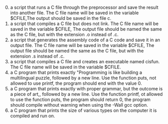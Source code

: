 0.  a script that runs a C file through the preprocessor and save the result into another file. The C file name will be saved in the variable $CFILE,The output should be saved in the file c.
1.  a script that compiles a C file but does not link. The C file name will be saved in the variable $CFILE, The output file should be named the same as the C file, but with the extension .o instead of .c.
2.  a script that generates the assembly code of a C code and save it in an output file. The C file name will be saved in the variable $CFILE, The output file should be named the same as the C file, but with the extension .s instead of .c.
3.  a script that compiles a C file and creates an executable named cisfun. The C file name will be saved in the variable $CFILE.
4.  a C program that prints exactly "Programming is like building a multilingual puzzle, followed by a new line. Use the function puts, not allowed to use printf, the program should end with the value 0.
5.  a C program that prints exactly with proper grammar, but the outcome is a piece of art,, followed by a new line. Use the function printf, ot allowed to use the function puts, the program should return 0, the program should compile without warning when using the -Wall gcc option.
6.  a C program that prints the size of various types on the computer it is compiled and run on.
